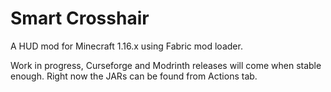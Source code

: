 # Smart Crosshair

A HUD mod for Minecraft 1.16.x using Fabric mod loader.

Work in progress, Curseforge and Modrinth releases will come when stable enough. Right now the JARs can be found from Actions tab.